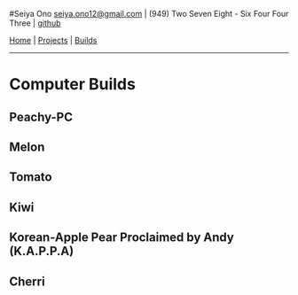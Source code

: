 #Seiya Ono
<seiya.ono12@gmail.com> | (949) Two Seven Eight - Six Four Four Three | [github](https://github.com/onibrow)

[Home](/) | [Projects](/projects.html) | [Builds](/builds.html)

-----

# Computer Builds

## Peachy-PC

## Melon

## Tomato

## Kiwi

## Korean-Apple Pear Proclaimed by Andy (K.A.P.P.A)

## Cherri
